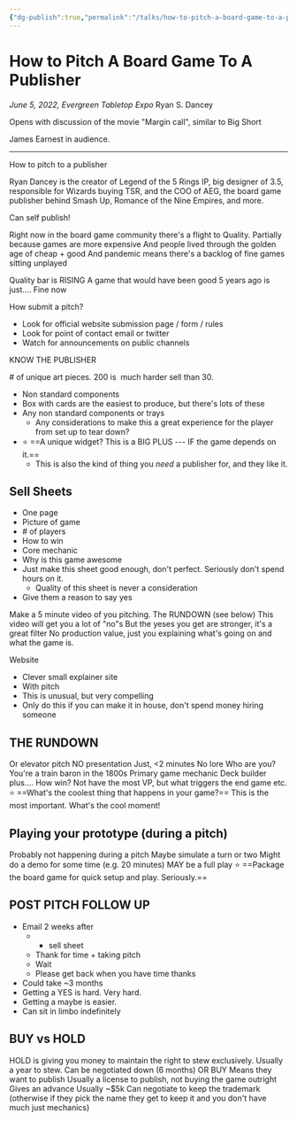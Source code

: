 ```yaml
---
{"dg-publish":true,"permalink":"/talks/how-to-pitch-a-board-game-to-a-publisher/","tags":["talks","board-game","pitch"],"noteIcon":1}
---
```



# How to Pitch A Board Game To A Publisher

*June 5, 2022, Evergreen Tabletop Expo*
Ryan S. Dancey

Opens with discussion of the movie "Margin call", similar to Big Short

James Earnest in audience.

---

How to pitch to a publisher

Ryan Dancey is the creator of Legend of the 5 Rings IP, big designer of 3.5, responsible for Wizards buying TSR, and the COO of AEG, the board game publisher behind Smash Up, Romance of the Nine Empires, and more.

Can self publish!

Right now in the board game community there's a flight to Quality.
	Partially because games are more expensive
	And people lived through the golden age of cheap + good
	And pandemic means there's a backlog of fine games sitting unplayed


Quality bar is RISING
	A game that would have been good 5 years ago is just…. Fine now

How submit a pitch?

-   Look for official website submission page / form / rules
-   Look for point of contact email or twitter
-   Watch for announcements on public channels

KNOW THE PUBLISHER

\# of unique art pieces. 200 is  much harder sell than 30.
-   Non standard components
-   Box with cards are the easiest to produce, but there's lots of these
-   Any non standard components or trays
	-   Any considerations to make this a great experience for the player from set up to tear down?
-  ⭐  ==A unique widget? This is a BIG PLUS --- IF the game depends on it.==
	-   This is also the kind of thing you *need* a publisher for, and they like it.

## Sell Sheets

- One page
-  Picture of game
-  \# of players
-  How to win
-  Core mechanic
-  Why is this game awesome
-  Just make this sheet good enough, don't perfect. Seriously don't spend hours on it.
	-   Quality of this sheet is never a consideration
-   Give them a reason to say yes

Make a 5 minute video of you pitching.
	The RUNDOWN (see below)
	This video will get you a lot of "no"s
	But the yeses you get are stronger, it's a great filter
	No production value, just you explaining what's going on and what the game is.

Website
-   Clever small explainer site
-   With pitch
-   This is unusual, but very compelling
-   Only do this if you can make it in house, don't spend money hiring someone


## THE RUNDOWN

Or elevator pitch
NO presentation
Just, <2 minutes
No lore
Who are you?
	You're a train baron in the 1800s
Primary game mechanic
	Deck builder plus….
How win?
	Not have the most VP, but what triggers the end game etc.
⭐ ==What's the coolest thing that happens in your game?==
	This is the most important. What's the cool moment!


## Playing your prototype (during a pitch)

Probably not happening during a pitch
Maybe simulate a turn or two
Might do a demo for some time (e.g. 20 minutes)
MAY be a full play
⭐ ==Package the board game for quick setup and play. Seriously.==

## POST PITCH FOLLOW UP
-   Email 2 weeks after
	-   + sell sheet
	-   Thank for time + taking pitch
	-   Wait
	-   Please get back when you have time thanks
-   Could take ~3 months
-   Getting a YES is hard. Very hard.
-   Getting a maybe is easier.
-   Can sit in limbo indefinitely


## BUY vs HOLD  
HOLD is giving you money to maintain the right to stew exclusively.
Usually a year to stew. Can be negotiated down (6 months)
OR BUY
	Means they want to publish
	Usually a license to publish, not buying the game outright
	Gives an advance
		Usually ~$5k
	Can negotiate to keep the trademark
		(otherwise if they pick the name they get to keep it and you don't have much just mechanics)